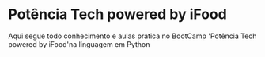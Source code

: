 # Potência Tech powered by iFood
 Aqui segue todo conhecimento e aulas pratica no BootCamp 'Potência Tech powered by iFood'na linguagem em Python
